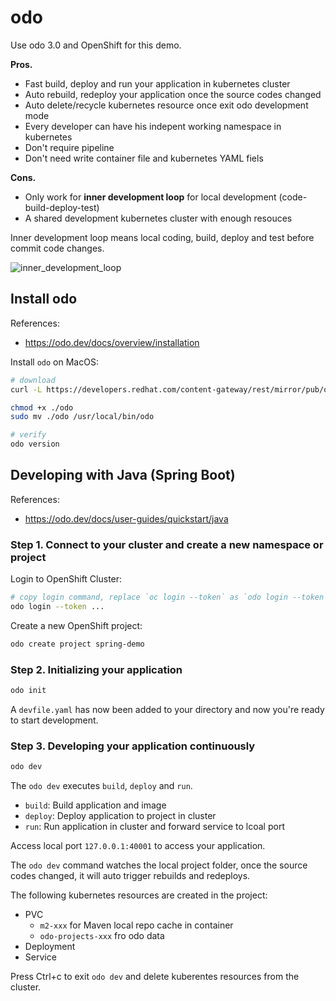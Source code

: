 # odo

Use odo 3.0 and OpenShift for this demo.

**Pros.**
- Fast build, deploy and run your application in kubernetes cluster
- Auto rebuild, redeploy your application once the source codes changed
- Auto delete/recycle kubernetes resource once exit odo development mode
- Every developer can have his indepent working namespace in kubernetes
- Don't require pipeline
- Don't need write container file and kubernetes YAML fiels

**Cons.**
- Only work for **inner development loop** for local development (code-build-deploy-test)
- A shared development kubernetes cluster with enough resouces


Inner development loop means local coding, build, deploy and test before commit code changes.

![inner_development_loop](https://developers.redhat.com/sites/default/files/styles/article_floated/public/blog/2020/05/To-Staging.png)



## Install odo

References:
- https://odo.dev/docs/overview/installation

Install `odo` on MacOS:

```bash
# download
curl -L https://developers.redhat.com/content-gateway/rest/mirror/pub/openshift-v4/clients/odo/v3.0.0~rc1/odo-darwin-amd64 -o odo

chmod +x ./odo
sudo mv ./odo /usr/local/bin/odo

# verify
odo version
```

## Developing with Java (Spring Boot)

References:
- https://odo.dev/docs/user-guides/quickstart/java

### Step 1. Connect to your cluster and create a new namespace or project

Login to OpenShift Cluster:
```bash
# copy login command, replace `oc login --token` as `odo login --token`
odo login --token ...
```

Create a new OpenShift project:
```bash
odo create project spring-demo
```

### Step 2. Initializing your application

```bash
odo init
```

A `devfile.yaml` has now been added to your directory and now you're ready to start development.

### Step 3. Developing your application continuously

```bash
odo dev
```

The `odo dev` executes `build`, `deploy` and `run`.

- `build`: Build application and image
- `deploy`: Deploy application to project in cluster
- `run`: Run application in cluster and forward service to lcoal port

Access local port `127.0.0.1:40001` to access your application.

The `odo dev` command watches the local project folder, once the source codes changed, it will auto trigger rebuilds and redeploys.

The following kubernetes resources are created in the project:
- PVC
    - `m2-xxx` for Maven local repo cache in container
    - `odo-projects-xxx` fro odo data
- Deployment
- Service

Press Ctrl+c to exit `odo dev` and delete kuberentes resources from the cluster.

